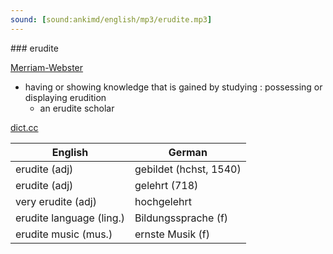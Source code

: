 ```yaml
---
sound: [sound:ankimd/english/mp3/erudite.mp3]
---
```


\### erudite

[Merriam-Webster](https://www.merriam-webster.com/dictionary/erudite)

- having or showing knowledge that is gained by studying : possessing or displaying erudition
    - an erudite scholar

[dict.cc](https://www.dict.cc/erudite)

| English        | German       |
| -------------- | ------------ |
| erudite (adj) | gebildet (hchst, 1540) |
| erudite (adj) | gelehrt (718) |
| very erudite (adj) | hochgelehrt |
| erudite language (ling.) | Bildungssprache (f) |
| erudite music (mus.) | ernste Musik (f) |
